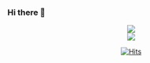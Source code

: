 ### Hi there 👋

<div align=center>
	<a href="https://github.com/jwseo4074/" target="_blank"><img src="https://img.shields.io/badge/GitHub-#181717?style=flat-square&logo=GitHub&logoColor=white"/>	</a>
</div>

<div align=center>
	<a href="https://www.instagram.com/zwon___/" target="_blank"><img src="https://img.shields.io/badge/Instagram-E4405F?style=flat-square&logo=Instagram&logoColor=white"/>	</a>
</div>

<div align=center>
	
 [![Hits](https://hits.seeyoufarm.com/api/count/incr/badge.svg?url=https%3A%2F%2Fgithub.com%2Fjwseo4074%2F&count_bg=%2379C83D&title_bg=%23555555&icon=&icon_color=%23E7E7E7&title=hits&edge_flat=false)](https://hits.seeyoufarm.com)
	
 </div>
